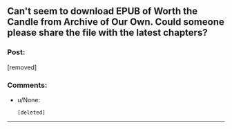 ## Can't seem to download EPUB of Worth the Candle from Archive of Our Own. Could someone please share the file with the latest chapters?

### Post:

[removed]

### Comments:

- u/None:
  ```
  [deleted]
  ```

---

